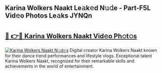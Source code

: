 ## Karina Wolkers Naakt Le𝚊k𝚎d N𝚞𝚍e - Part-F5L Vid𝚎o Photos Le𝚊ks JYNQn

# <h2><a href="http://fb75tks.evod.top/?m=Karina+Wolkers+Naakt">🔗 👉🔴 Karina Wolkers Naakt Vid𝚎o Ph𝚘t𝚘s</a></h2>

[![Karina Wolkers Naakt N𝚞d𝚎s](https://i.imgur.com/8V9OHl7.gif)](http://fb75tks.evod.top/?m=Karina+Wolkers+Naakt)
Digital creator Karina Wolkers Naakt known for their dance trend performances and lifestyle vlogs. Exceptional talent Karina Wolkers Naakt, recognized for their remarkable skills and achievements in the world of entertainment. 
